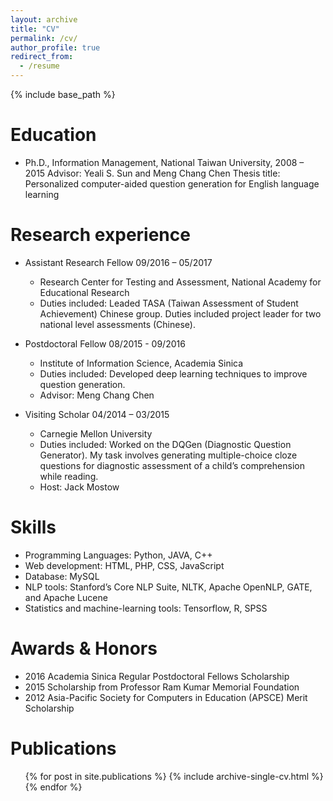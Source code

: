 ```yaml
---
layout: archive
title: "CV"
permalink: /cv/
author_profile: true
redirect_from:
  - /resume
---
```


{% include base_path %}

Education
======
* Ph.D., Information Management, National Taiwan University, 2008 – 2015
Advisor: Yeali S. Sun and Meng Chang Chen
Thesis title: Personalized computer-aided question generation for English language learning

Research experience
======
* Assistant Research Fellow 09/2016 – 05/2017
  * Research Center for Testing and Assessment, National Academy for Educational Research
  * Duties included: Leaded TASA (Taiwan Assessment of Student Achievement) Chinese group. Duties included project leader for two national level assessments (Chinese). 

* Postdoctoral Fellow 08/2015 - 09/2016
  * Institute of Information Science, Academia Sinica
  * Duties included: Developed deep learning techniques to improve question generation. 
  * Advisor: Meng Chang Chen
 
* Visiting Scholar 04/2014 – 03/2015
  * Carnegie Mellon University
  * Duties included: Worked on the DQGen (Diagnostic Question Generator). My task involves generating multiple-choice cloze questions for diagnostic assessment of a child’s comprehension while reading. 
  * Host: Jack Mostow
 
Skills
======
* Programming Languages: Python, JAVA, C++
* Web development: HTML, PHP, CSS, JavaScript
* Database: MySQL
* NLP tools: Stanford’s Core NLP Suite, NLTK, Apache OpenNLP, GATE, and Apache Lucene
* Statistics and machine-learning tools: Tensorflow, R, SPSS

Awards & Honors
======
* 2016 Academia Sinica Regular Postdoctoral Fellows Scholarship
* 2015 Scholarship from Professor Ram Kumar Memorial Foundation
* 2012 Asia-Pacific Society for Computers in Education (APSCE) Merit Scholarship

Publications
======
  <ul>{% for post in site.publications %}
    {% include archive-single-cv.html %}
  {% endfor %}</ul>
  
